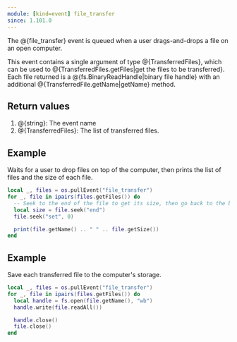 ```yaml
---
module: [kind=event] file_transfer
since: 1.101.0
---
```


The @{file_transfer} event is queued when a user drags-and-drops a file on an open computer.

This event contains a single argument of type @{TransferredFiles}, which can be used to @{TransferredFiles.getFiles|get
the files to be transferred}. Each file returned is a @{fs.BinaryReadHandle|binary file handle} with an additional
@{TransferredFile.getName|getName} method.

## Return values
1. @{string}: The event name
2. @{TransferredFiles}: The list of transferred files.

## Example
Waits for a user to drop files on top of the computer, then prints the list of files and the size of each file.

```lua
local _, files = os.pullEvent("file_transfer")
for _, file in ipairs(files.getFiles()) do
  -- Seek to the end of the file to get its size, then go back to the beginning.
  local size = file.seek("end")
  file.seek("set", 0)

  print(file.getName() .. " " .. file.getSize())
end
```

## Example
Save each transferred file to the computer's storage.

```lua
local _, files = os.pullEvent("file_transfer")
for _, file in ipairs(files.getFiles()) do
  local handle = fs.open(file.getName(), "wb")
  handle.write(file.readAll())

  handle.close()
  file.close()
end
```
